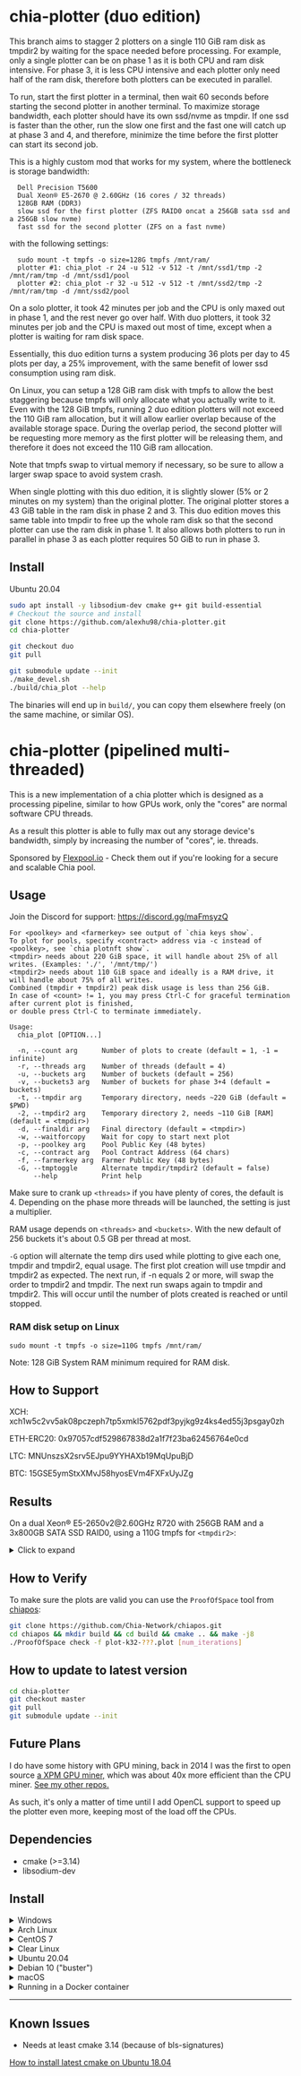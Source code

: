 # chia-plotter (duo edition)

This branch aims to stagger 2 plotters on a single 110 GiB ram disk as tmpdir2 by waiting for the space needed before
processing. For example, only a single plotter can be on phase 1 as it is both CPU and ram disk intensive.
For phase 3, it is less CPU intensive and each plotter only need half of the ram disk, therefore both plotters can be executed in parallel.

To run, start the first plotter in a terminal, then wait 60 seconds before starting the second plotter in another terminal.
To maximize storage bandwidth, each plotter should have its own ssd/nvme as tmpdir. 
If one ssd is faster than the other, run the slow one first and the fast one will catch up at phase 3 and 4, and therefore, 
minimize the time before the first plotter can start its second job.

This is a highly custom mod that works for my system, where the bottleneck is storage bandwidth:
```
  Dell Precision T5600
  Dual Xeon® E5-2670 @ 2.60GHz (16 cores / 32 threads)
  128GB RAM (DDR3)
  slow ssd for the first plotter (ZFS RAID0 oncat a 256GB sata ssd and a 256GB slow nvme)
  fast ssd for the second plotter (ZFS on a fast nvme)
```
with the following settings:
```
  sudo mount -t tmpfs -o size=128G tmpfs /mnt/ram/
  plotter #1: chia_plot -r 24 -u 512 -v 512 -t /mnt/ssd1/tmp -2 /mnt/ram/tmp -d /mnt/ssd1/pool
  plotter #2: chia_plot -r 32 -u 512 -v 512 -t /mnt/ssd2/tmp -2 /mnt/ram/tmp -d /mnt/ssd2/pool
```

On a solo plotter, it took 42 minutes per job and the CPU is only maxed out in phase 1, and the rest never go over half.
With duo plotters, it took 32 minutes per job and the CPU is maxed out most of time, except when a plotter is waiting for ram disk space.

Essentially, this duo edition turns a system producing 36 plots per day to 45 plots per day, a 25% improvement,
with the same benefit of lower ssd consumption using ram disk.

On Linux, you can setup a 128 GiB ram disk with tmpfs to allow the best staggering because tmpfs will only allocate 
what you actually write to it. Even with the 128 GiB tmpfs, running 2 duo edition plotters will not exceed the 110 GiB 
ram allocation, but it will allow earlier overlap because of the available storage space. During the overlap period, 
the second plotter will be requesting more memory as the first plotter will be releasing them, and therefore it does
not exceed the 110 GiB ram allocation.

Note that tmpfs swap to virtual memory if necessary, so be sure to allow a larger swap space to avoid system crash.

When single plotting with this duo edition, it is slightly slower (5% or 2 minutes on my system) than the original plotter. 
The original plotter stores a 43 GiB table in the ram disk in phase 2 and 3. This duo edition moves this same table 
into tmpdir to free up the whole ram disk so that the second plotter can use the ram disk in phase 1.
It also allows both plotters to run in parallel in phase 3 as each plotter requires 50 GiB to run in phase 3.

## Install

  <summary>Ubuntu 20.04</summary>
  
  ```bash
  sudo apt install -y libsodium-dev cmake g++ git build-essential
  # Checkout the source and install
  git clone https://github.com/alexhu98/chia-plotter.git 
  cd chia-plotter

  git checkout duo
  git pull

  git submodule update --init
  ./make_devel.sh
  ./build/chia_plot --help
  ```

  The binaries will end up in `build/`, you can copy them elsewhere freely (on the same machine, or similar OS).


# chia-plotter (pipelined multi-threaded)

This is a new implementation of a chia plotter which is designed as a processing pipeline,
similar to how GPUs work, only the "cores" are normal software CPU threads.

As a result this plotter is able to fully max out any storage device's bandwidth,
simply by increasing the number of "cores", ie. threads.

Sponsored by [Flexpool.io](https://www.flexpool.io/) - Check them out if you're looking for a secure and scalable Chia pool.

## Usage

Join the Discord for support: https://discord.gg/maFmsyzQ

```
For <poolkey> and <farmerkey> see output of `chia keys show`.
To plot for pools, specify <contract> address via -c instead of <poolkey>, see `chia plotnft show`.
<tmpdir> needs about 220 GiB space, it will handle about 25% of all writes. (Examples: './', '/mnt/tmp/')
<tmpdir2> needs about 110 GiB space and ideally is a RAM drive, it will handle about 75% of all writes.
Combined (tmpdir + tmpdir2) peak disk usage is less than 256 GiB.
In case of <count> != 1, you may press Ctrl-C for graceful termination after current plot is finished,
or double press Ctrl-C to terminate immediately.

Usage:
  chia_plot [OPTION...]

  -n, --count arg      Number of plots to create (default = 1, -1 = infinite)
  -r, --threads arg    Number of threads (default = 4)
  -u, --buckets arg    Number of buckets (default = 256)
  -v, --buckets3 arg   Number of buckets for phase 3+4 (default = buckets)
  -t, --tmpdir arg     Temporary directory, needs ~220 GiB (default = $PWD)
  -2, --tmpdir2 arg    Temporary directory 2, needs ~110 GiB [RAM] (default = <tmpdir>)
  -d, --finaldir arg   Final directory (default = <tmpdir>)
  -w, --waitforcopy    Wait for copy to start next plot
  -p, --poolkey arg    Pool Public Key (48 bytes)
  -c, --contract arg   Pool Contract Address (64 chars)
  -f, --farmerkey arg  Farmer Public Key (48 bytes)
  -G, --tmptoggle      Alternate tmpdir/tmpdir2 (default = false)
      --help           Print help
```

Make sure to crank up `<threads>` if you have plenty of cores, the default is 4.
Depending on the phase more threads will be launched, the setting is just a multiplier.

RAM usage depends on `<threads>` and `<buckets>`.
With the new default of 256 buckets it's about 0.5 GB per thread at most.

`-G` option will alternate the temp dirs used while plotting to give each one, tmpdir and tmpdir2, equal usage. The first plot creation will use tmpdir and tmpdir2 as expected. The next run, if -n equals 2 or more, will swap the order to tmpdir2 and tmpdir. The next run swaps again to tmpdir and tmpdir2. This will occur until the number of plots created is reached or until stopped.

### RAM disk setup on Linux
`sudo mount -t tmpfs -o size=110G tmpfs /mnt/ram/`

Note: 128 GiB System RAM minimum required for RAM disk.

## How to Support

XCH: xch1w5c2vv5ak08pczeph7tp5xmkl5762pdf3pyjkg9z4ks4ed55j3psgay0zh

ETH-ERC20: 0x97057cdf529867838d2a1f7f23ba62456764e0cd

LTC: MNUnszsX2srv5EJpu9YYHAXb19MqUpuBjD

BTC: 15GSE5ymStxXMvJ58hyosEVm4FXFxUyJZg

## Results

On a dual Xeon® E5-2650v2<span>@</span>2.60GHz R720 with 256GB RAM and a 3x800GB SATA SSD RAID0, using a 110G tmpfs for `<tmpdir2>`:

<details>
  <summary>Click to expand</summary>
  
  ```
  Number of Threads: 16
  Number of Buckets: 2^8 (256)
  Working Directory:   /mnt/tmp3/chia/tmp/ 
  Working Directory 2: /mnt/tmp3/chia/tmp/ram/
  [P1] Table 1 took 17.2488 sec
  [P1] Table 2 took 145.011 sec, found 4294911201 matches
  [P1] Table 3 took 170.86 sec, found 4294940789 matches
  [P1] Table 4 took 203.713 sec, found 4294874801 matches
  [P1] Table 5 took 201.346 sec, found 4294830453 matches
  [P1] Table 6 took 195.928 sec, found 4294681297 matches
  [P1] Table 7 took 158.053 sec, found 4294486972 matches
  Phase 1 took 1092.2 sec
  [P2] max_table_size = 4294967296
  [P2] Table 7 scan took 15.5542 sec
  [P2] Table 7 rewrite took 37.7806 sec, dropped 0 entries (0 %)
  [P2] Table 6 scan took 46.7014 sec
  [P2] Table 6 rewrite took 65.7315 sec, dropped 581295425 entries (13.5352 %)
  [P2] Table 5 scan took 45.4663 sec
  [P2] Table 5 rewrite took 61.9683 sec, dropped 761999997 entries (17.7423 %)
  [P2] Table 4 scan took 44.8217 sec
  [P2] Table 4 rewrite took 61.36 sec, dropped 828847725 entries (19.2985 %)
  [P2] Table 3 scan took 44.9121 sec
  [P2] Table 3 rewrite took 61.5872 sec, dropped 855110820 entries (19.9097 %)
  [P2] Table 2 scan took 43.641 sec
  [P2] Table 2 rewrite took 59.6939 sec, dropped 865543167 entries (20.1528 %)
  Phase 2 took 620.488 sec
  Wrote plot header with 268 bytes
  [P3-1] Table 2 took 73.1018 sec, wrote 3429368034 right entries
  [P3-2] Table 2 took 42.3999 sec, wrote 3429368034 left entries, 3429368034 final
  [P3-1] Table 3 took 68.9318 sec, wrote 3439829969 right entries
  [P3-2] Table 3 took 43.8179 sec, wrote 3439829969 left entries, 3439829969 final
  [P3-1] Table 4 took 71.3236 sec, wrote 3466027076 right entries
  [P3-2] Table 4 took 46.2887 sec, wrote 3466027076 left entries, 3466027076 final
  [P3-1] Table 5 took 70.6369 sec, wrote 3532830456 right entries
  [P3-2] Table 5 took 45.5857 sec, wrote 3532830456 left entries, 3532830456 final
  [P3-1] Table 6 took 75.8534 sec, wrote 3713385872 right entries
  [P3-2] Table 6 took 48.8266 sec, wrote 3713385872 left entries, 3713385872 final
  [P3-1] Table 7 took 83.2586 sec, wrote 4294486972 right entries
  [P3-2] Table 7 took 56.3803 sec, wrote 4294486972 left entries, 4294486972 final
  Phase 3 took 733.323 sec, wrote 21875928379 entries to final plot
  [P4] Starting to write C1 and C3 tables  
  [P4] Finished writing C1 and C3 tables   
  [P4] Writing C2 table
  [P4] Finished writing C2 table
  Phase 4 took 84.6697 sec, final plot size is 108828428322 bytes
  Total plot creation time was 2530.76 sec 
  ```
</details>

## How to Verify

To make sure the plots are valid you can use the `ProofOfSpace` tool from [chiapos](https://github.com/Chia-Network/chiapos):

```bash
git clone https://github.com/Chia-Network/chiapos.git
cd chiapos && mkdir build && cd build && cmake .. && make -j8
./ProofOfSpace check -f plot-k32-???.plot [num_iterations]
```

## How to update to latest version

```bash
cd chia-plotter
git checkout master
git pull
git submodule update --init
```

## Future Plans

I do have some history with GPU mining, back in 2014 I was the first to open source [a XPM GPU miner,](https://github.com/madMAx43v3r/xpmclient)
which was about 40x more efficient than the CPU miner. [See my other repos.](https://github.com/madMAx43v3r?tab=repositories)

As such, it's only a matter of time until I add OpenCL support to speed up the plotter even more,
keeping most of the load off the CPUs.

## Dependencies

- cmake (>=3.14)
- libsodium-dev

## Install

<details>
  <summary>Windows</summary>
  
  Binaries built by [stotiks](https://github.com/stotiks) can be found here:
https://github.com/stotiks/chia-plotter/releases

</details>

<details>
  <summary>Arch Linux</summary>

  First, install dependencies from pacman:
  ```bash
  sudo pacman -S cmake libsodium gmp gcc11
  ```
  Then, clone and compile the project:
  ```bash
  # Checkout the source and install
  git clone https://github.com/madMAx43v3r/chia-plotter.git
  cd chia-plotter

  git submodule update --init
  ./make_devel.sh
  ./build/chia_plot --help
  ```
</details>

<details>
  <summary>CentOS 7</summary>
  
  ```bash
  git clone https://github.com/madMAx43v3r/chia-plotter.git
  cd chia-plotter

  git submodule update --init
  sudo yum install epel-release -y
  sudo yum install cmake3 libsodium libsodium-static -y
  ln /usr/bin/cmake3 /usr/bin/cmake
  # Install a package with repository for your system:
  # On CentOS, install package centos-release-scl available in CentOS repository:
  sudo yum install centos-release-scl -y
  # Install the collection:
  sudo yum install devtoolset-7 -y
  # Start using software collections:
  scl enable devtoolset-7 bash
  ./make_devel.sh
  ./build/chia_plot --help
  ```
</details>

<details>
  <summary>Clear Linux</summary>
  
  ```bash
  sudo swupd update
  sudo swupd bundle-add c-basic devpkg-libsodium git wget

  echo PATH=$PATH:/usr/local/bin/ # for statically compiled cmake if not already in your PATH

  # Install libsodium
  cd /tmp
  wget https://download.libsodium.org/libsodium/releases/LATEST.tar.gz
  tar -xvf LATEST.tar.gz
  cd libsodium-stable
  ./configure
  make && make check
  sudo make install
  # Checkout the source and install
  cd ~/
  git clone https://github.com/madMAx43v3r/chia-plotter.git 
  cd ~/chia-plotter
  git submodule update --init
  ./make_devel.sh
  ./build/chia_plot --help
  ```
</details>

<details>
  <summary>Ubuntu 20.04</summary>
  
  ```bash
  sudo apt install -y libsodium-dev cmake g++ git build-essential
  # Checkout the source and install
  git clone https://github.com/madMAx43v3r/chia-plotter.git 
  cd chia-plotter

  git submodule update --init
  ./make_devel.sh
  ./build/chia_plot --help
  ```

  The binaries will end up in `build/`, you can copy them elsewhere freely (on the same machine, or similar OS).
</details>

<details>
  <summary>Debian 10 ("buster")</summary>

  Make sure to add buster-backports to your sources.list otherwise the installation will fail because an older cmake version. See the [debian backport documentation](https://backports.debian.org/Instructions/) for reference.

  ```bash
  # Install cmake 3.16 from buster-backports
  sudo apt install -t buster-backports cmake
  sudo apt install -y libsodium-dev g++ git
  # Checkout the source and install
  git clone https://github.com/madMAx43v3r/chia-plotter.git 
  cd chia-plotter

  git submodule update --init
  ./make_devel.sh
  ./build/chia_plot --help
  ```
  The binaries will end up in `build/`, you can copy them elsewhere freely (on the same machine, or similar OS).
</details>

<details>
  <summary>macOS</summary>
  
  First you need to install the [Brew](https://brew.sh/) package manager and [Xcode](https://apps.apple.com/app/xcode/id497799835) OR [Xcode Command Line Tools](https://developer.apple.com/download/).
  ```bash
  # Download Xcode Command Line Tools (skip if you already have Xcode)
  xcode-select --install

  # Now download chia-plotter's dependencies
  brew install libsodium cmake git autoconf automake libtool wget
  brew link cmake

  # If you downloaded Xcode run these:
  sudo ln -s /usr/local/include/sodium.h /Applications/Xcode.app/Contents/Developer/Platforms/MacOSX.platform/Developer/SDKs/MacOSX.sdk/usr/include/
  sudo ln -s /usr/local/include/sodium /Applications/Xcode.app/Contents/Developer/Platforms/MacOSX.platform/Developer/SDKs/MacOSX.sdk/usr/include/

  # If you downloaded CommandLineTools run these:
  sudo ln -s /usr/local/include/sodium.h /Library/Developer/CommandLineTools/usr/include
  sudo ln -s /usr/local/include/sodium /Library/Developer/CommandLineTools/usr/include

  ```

  Confirm which directory you have on YOUR Mac before applying following commands
  ```
  # For x86_64 Macs
  wget https://raw.githubusercontent.com/facebookincubator/fizz/master/build/fbcode_builder/CMake/FindSodium.cmake -O /usr/local/opt/cmake/share/cmake/Modules/FindSodium.cmake
  ```
   or
  ``` 
  # For ARM64 (M1) Macs
  wget https://raw.githubusercontent.com/facebookincubator/fizz/master/build/fbcode_builder/CMake/FindSodium.cmake -O /opt/homebrew/Cellar/cmake/*/share/cmake/Modules/FindSodium.cmake
  ```

  ```
  git clone https://github.com/madMAx43v3r/chia-plotter.git 
  cd chia-plotter
  git submodule update --init
  ./make_devel.sh
  ./build/chia_plot --help
  ```
  If a maximum open file limit error occurs (as default OS setting is 256, which is too low for default bucket size of `256`), run this before starting the plotter
  ```
  ulimit -n 3000
  ```
  This file limit change will only affect the current session.
</details>

<details>
  <summary>Running in a Docker container</summary>

  In some setups and scenarios, it could be useful to run your plotter inside a Docker container. This could be potentially useful while running `chia-plotter` in Windows.

  To do so, [install Docker](https://docs.docker.com/get-docker/) on your computer and them run the following command:

  ```sh
  docker run \
    -v <path-to-your-tmp-dir>:/mnt/harvester \
    -v <path-to-your-final-dir>:/mnt/farm \
    odelucca/chia-plotter \
      -t /mnt/harvester/ \
      -d /mnt/farm/ \
      -p <pool-key> \
      -f <farm-key> \
      -r <number-of-CPU-cores>
  ```
  > 💡 You can provide any of the plotter arguments after the image name (`odelucca/chia-plotter`)

  In a Linux benchmark, we were able to find that running in Docker is only 5% slower than running in native OS.

  For Windows users, you should check if your Docker configuration has any RAM or CPU limits. Since Docker runs inside HyperV, that could potentially constrain your hardware usage. In any case, you can set the RAM limits with the `-m` flag (after the `docker run` command).

  ### Regarding multithread in Docker

  While running in Windows, you may need to proper configure your Docker to allow multi CPUs. You can do so by following [this article](https://www.thorsten-hans.com/docker-container-cpu-limits-explained/)

  In a nutshell, you could also pass the `--cpus` flag to your `docker run` command in order to achieve the same result.

  So, for example, the following command...
  ```sh
  docker run \
    -v <path-to-your-tmp-dir>:/mnt/harvester \
    -v <path-to-your-final-dir>:/mnt/farm \
    -m 8G \
    --cpus 8 \
    odelucca/chia-plotter \
      -t /mnt/harvester/ \
      -d /mnt/farm/ \
      -p <pool-key> \
      -f <farm-key> \
      -r 8
  ```

  ...would run your plotter with 8 CPU cores and 8GB of RAM.

  ### Building a Docker container
  Make sure your submodules are up-to-date by running `git submodule update --init`, then simply build with `docker build .`
</details>

---

## Known Issues

- Needs at least cmake 3.14 (because of bls-signatures)

[How to install latest cmake on Ubuntu 18.04](https://askubuntu.com/questions/1203635/installing-latest-cmake-on-ubuntu-18-04-3-lts-run-via-wsl-openssl-error)

